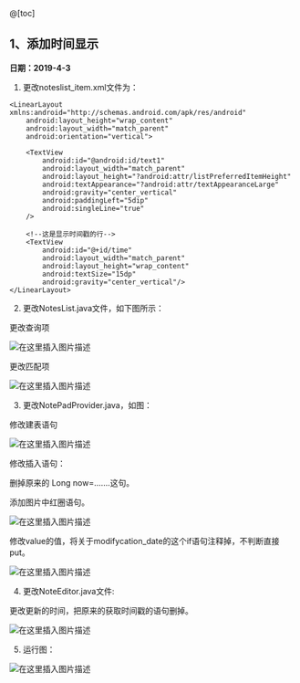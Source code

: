 @[toc]
## 1、添加时间显示

**日期：2019-4-3**

 1. 更改noteslist_item.xml文件为：

```
<LinearLayout xmlns:android="http://schemas.android.com/apk/res/android"
    android:layout_height="wrap_content"
    android:layout_width="match_parent"
    android:orientation="vertical">

    <TextView
        android:id="@android:id/text1"
        android:layout_width="match_parent"
        android:layout_height="?android:attr/listPreferredItemHeight"
        android:textAppearance="?android:attr/textAppearanceLarge"
        android:gravity="center_vertical"
        android:paddingLeft="5dip"
        android:singleLine="true"
    />

    <!--这是显示时间戳的行-->
    <TextView
        android:id="@+id/time"
        android:layout_width="match_parent"
        android:layout_height="wrap_content"
        android:textSize="15dp"
        android:gravity="center_vertical"/>
</LinearLayout>

```

 2. 更改NotesList.java文件，如下图所示：

 更改查询项
  
![在这里插入图片描述](https://img-blog.csdnimg.cn/20190403150353230.png?x-oss-process=image/watermark,type_ZmFuZ3poZW5naGVpdGk,shadow_10,text_aHR0cHM6Ly9ibG9nLmNzZG4ubmV0L3FpbmdmZW5nbG9zZXI=,size_16,color_FFFFFF,t_70)
  
 更改匹配项
    
![在这里插入图片描述](https://img-blog.csdnimg.cn/20190403150253819.png?x-oss-process=image/watermark,type_ZmFuZ3poZW5naGVpdGk,shadow_10,text_aHR0cHM6Ly9ibG9nLmNzZG4ubmV0L3FpbmdmZW5nbG9zZXI=,size_16,color_FFFFFF,t_70)

3. 更改NotePadProvider.java，如图：

 修改建表语句
 
![在这里插入图片描述](https://img-blog.csdnimg.cn/20190403150641981.png?x-oss-process=image/watermark,type_ZmFuZ3poZW5naGVpdGk,shadow_10,text_aHR0cHM6Ly9ibG9nLmNzZG4ubmV0L3FpbmdmZW5nbG9zZXI=,size_16,color_FFFFFF,t_70)

修改插入语句：

删掉原来的 Long now=.......这句。

添加图片中红圈语句。

![在这里插入图片描述](https://img-blog.csdnimg.cn/2019040315083196.png?x-oss-process=image/watermark,type_ZmFuZ3poZW5naGVpdGk,shadow_10,text_aHR0cHM6Ly9ibG9nLmNzZG4ubmV0L3FpbmdmZW5nbG9zZXI=,size_16,color_FFFFFF,t_70)

修改value的值，将关于modifycation_date的这个if语句注释掉，不判断直接put。

![在这里插入图片描述](https://img-blog.csdnimg.cn/20190403151426212.png?x-oss-process=image/watermark,type_ZmFuZ3poZW5naGVpdGk,shadow_10,text_aHR0cHM6Ly9ibG9nLmNzZG4ubmV0L3FpbmdmZW5nbG9zZXI=,size_16,color_FFFFFF,t_70)

4. 更改NoteEditor.java文件:
 
 更改更新的时间，把原来的获取时间戳的语句删掉。
 
![在这里插入图片描述](https://img-blog.csdnimg.cn/20190403151148401.png?x-oss-process=image/watermark,type_ZmFuZ3poZW5naGVpdGk,shadow_10,text_aHR0cHM6Ly9ibG9nLmNzZG4ubmV0L3FpbmdmZW5nbG9zZXI=,size_16,color_FFFFFF,t_70)

5. 运行图：

 ![在这里插入图片描述](https://img-blog.csdnimg.cn/20190403151620960.png?x-oss-process=image/watermark,type_ZmFuZ3poZW5naGVpdGk,shadow_10,text_aHR0cHM6Ly9ibG9nLmNzZG4ubmV0L3FpbmdmZW5nbG9zZXI=,size_16,color_FFFFFF,t_70)
